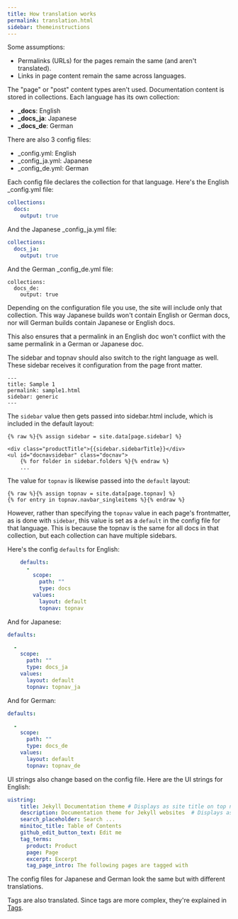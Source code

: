 ```yaml
---
title: How translation works
permalink: translation.html
sidebar: themeinstructions
---
```


Some assumptions:

* Permalinks (URLs) for the pages remain the same (and aren't translated).
* Links in page content remain the same across languages.


The "page" or "post" content types aren't used. Documentation content is stored in collections. Each language has its own collection:

* **\_docs**: English
* **\_docs_ja**: Japanese
* **\_docs_de**: German

There are also 3 config files:

* \_config.yml: English
* \_config_ja.yml: Japanese
* \_config_de.yml: German

Each config file declares the collection for that language. Here's the English \_config.yml file:

```yaml
collections:
  docs:
    output: true
```

And the Japanese \_config_ja.yml file:

```yaml
collections:
  docs_ja:
    output: true
```

And the German \_config_de.yml file:

```
collections:
  docs_de:
    output: true
```

Depending on the configuration file you use, the site will include only that collection. This way Japanese builds won't contain English or German docs, nor will German builds contain Japanese or English docs.

This also ensures that a permalink in an English doc won't conflict with the same permalink in a German or Japanese doc.

The sidebar and topnav should also switch to the right language as well. These sidebar receives it configuration from the page front matter.

```
---
title: Sample 1
permalink: sample1.html
sidebar: generic
---
```

The `sidebar` value then gets passed into sidebar.html include, which is included in the default layout:

```
{% raw %}{% assign sidebar = site.data[page.sidebar] %}

<div class="productTitle">{{sidebar.sidebarTitle}}</div>
<ul id="docnavsidebar" class="docnav">
    {% for folder in sidebar.folders %}{% endraw %}
    ...
```

The value for `topnav` is likewise passed into the `default` layout:

```
{% raw %}{% assign topnav = site.data[page.topnav] %}
{% for entry in topnav.navbar_singleitems %}{% endraw %}
```

However, rather than specifying the `topnav` value in each page's frontmatter, as is done with `sidebar`, this value is set as a `default` in the config file for that language. This is because the topnav is the same for all docs in that collection, but each collection can have multiple sidebars.

Here's the config `defaults` for English:

```yaml
    defaults:
      -
        scope:
          path: ""
          type: docs
        values:
          layout: default
          topnav: topnav
```

And for Japanese:

```yaml
defaults:

  -
    scope:
      path: ""
      type: docs_ja
    values:
      layout: default
      topnav: topnav_ja
```

And for German:

```yaml
defaults:

  -
    scope:
      path: ""
      type: docs_de
    values:
      layout: default
      topnav: topnav_de
```

UI strings also change based on the config file. Here are the UI strings for English:

```yaml
uistring:
    title: Jekyll Documentation theme # Displays as site title on top nav bar and on site metadata
    description: Documentation theme for Jekyll websites  # Displays as site description meta
    search_placeholder: Search ...
    minitoc_title: Table of Contents
    github_edit_button_text: Edit me
    tag_terms:
      product: Product
      page: Page
      excerpt: Excerpt
      tag_page_intro: The following pages are tagged with
```

The config files for Japanese and German look the same but with different translations.

Tags are also translated. Since tags are more complex, they're explained in [Tags](tags.html).
